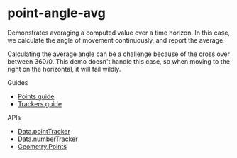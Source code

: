 # point-angle-avg

Demonstrates averaging a computed value over a time horizon. In this case, we calculate the angle of movement continuously, and report the average.

Calculating the average angle can be a challenge because of the cross over between 360/0. This demo doesn't handle this case, so when moving to the right on the horizontal, it will fail wildly.

Guides
* [Points guide](https://clinth.github.io/ixfx-docs/types/geometry/point/)
* [Trackers guide](https://clinth.github.io/ixfx-docs/data/trackers/)

APIs
* [Data.pointTracker](https://clinth.github.io/ixfx/functions/Data.pointTracker.html)
* [Data.numberTracker](https://clinth.github.io/ixfx/functions/Data.numberTracker.html)
* [Geometry.Points](https://clinth.github.io/ixfx/modules/Geometry.Points.html)